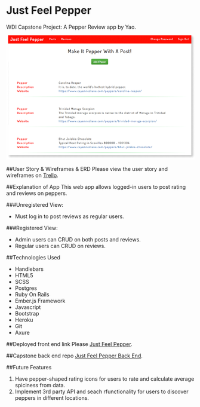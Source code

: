 # Just Feel Pepper
WDI Capstone Project: A Pepper Review app by Yao.

![Logo](app/screenshot.png?raw=true)

##User Story & Wireframes & ERD
Please view the user story and wireframes on [Trello](https://trello.com/b/FzoDbOkG/just-feel-pepper).

##Explanation of App
This web app allows logged-in users to post rating and reviews on peppers.

###Unregistered View:
-   Must log in to post reviews as regular users.

###Registered View:
-   Admin users can CRUD on both posts and reviews.
-   Regular users can CRUD on reviews.

##Technologies Used

-   Handlebars
-   HTML5
-   SCSS
-   Postgres
-   Ruby On Rails
-   Ember.js Framework
-   Javascript
-   Bootstrap
-   Heroku
-   Git
-   Axure

##Deployed front end link
Please [Just Feel Pepper](http://msyao.github.io/just-feel-pepper-client/).

##Capstone back end repo
[Just Feel Pepper Back End](https://github.com/msyao/just-feel-pepper-api).

##Future Features
1. Have pepper-shaped rating icons for users to rate and calculate average spiciness from data.
2. Implement 3rd party API and seach rfunctionality for users to discover peppers in different locations.
